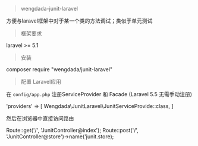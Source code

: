 > wengdada-junit-laravel

方便与laravel框架中对于某一个类的方法调试；类似于单元测试

> 框架要求

laravel >= 5.1

> 安装

composer require "wengdada/junit-laravel"

> 配置
> Laravel应用

在 `config/app.php` 注册ServiceProvider 和 Facade (Laravel 5.5 无需手动注册)

'providers' => [
    Wengdada\\JunitLaravel\\JunitServiceProvide::class,
]

然后在浏览器中直接访问路由

Route::get('/', 'JunitController@index');
Route::post('/', 'JunitController@store')->name('junit.store);